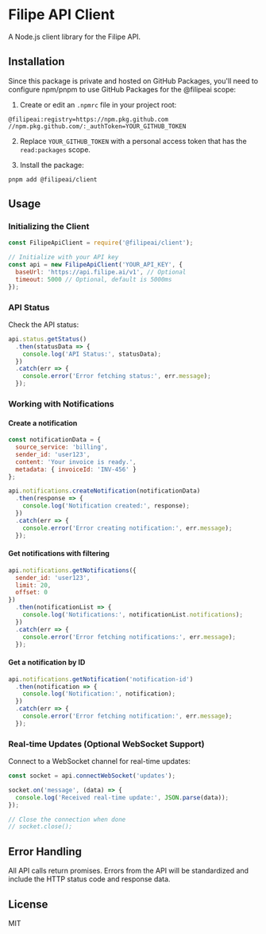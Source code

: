 # Filipe API Client

A Node.js client library for the Filipe API.

## Installation

Since this package is private and hosted on GitHub Packages, you'll need to configure npm/pnpm to use GitHub Packages for the @filipeai scope:

1. Create or edit an `.npmrc` file in your project root:

```
@filipeai:registry=https://npm.pkg.github.com
//npm.pkg.github.com/:_authToken=YOUR_GITHUB_TOKEN
```

2. Replace `YOUR_GITHUB_TOKEN` with a personal access token that has the `read:packages` scope.

3. Install the package:

```
pnpm add @filipeai/client
```

## Usage

### Initializing the Client

```js
const FilipeApiClient = require('@filipeai/client');

// Initialize with your API key
const api = new FilipeApiClient('YOUR_API_KEY', {
  baseUrl: 'https://api.filipe.ai/v1', // Optional
  timeout: 5000 // Optional, default is 5000ms
});
```

### API Status

Check the API status:

```js
api.status.getStatus()
  .then(statusData => {
    console.log('API Status:', statusData);
  })
  .catch(err => {
    console.error('Error fetching status:', err.message);
  });
```

### Working with Notifications

#### Create a notification

```js
const notificationData = {
  source_service: 'billing',
  sender_id: 'user123',
  content: 'Your invoice is ready.',
  metadata: { invoiceId: 'INV-456' }
};

api.notifications.createNotification(notificationData)
  .then(response => {
    console.log('Notification created:', response);
  })
  .catch(err => {
    console.error('Error creating notification:', err.message);
  });
```

#### Get notifications with filtering

```js
api.notifications.getNotifications({ 
  sender_id: 'user123', 
  limit: 20,
  offset: 0
})
  .then(notificationList => {
    console.log('Notifications:', notificationList.notifications);
  })
  .catch(err => {
    console.error('Error fetching notifications:', err.message);
  });
```

#### Get a notification by ID

```js
api.notifications.getNotification('notification-id')
  .then(notification => {
    console.log('Notification:', notification);
  })
  .catch(err => {
    console.error('Error fetching notification:', err.message);
  });
```

### Real-time Updates (Optional WebSocket Support)

Connect to a WebSocket channel for real-time updates:

```js
const socket = api.connectWebSocket('updates');

socket.on('message', (data) => {
  console.log('Received real-time update:', JSON.parse(data));
});

// Close the connection when done
// socket.close();
```

## Error Handling

All API calls return promises. Errors from the API will be standardized and include the HTTP status code and response data.

## License

MIT